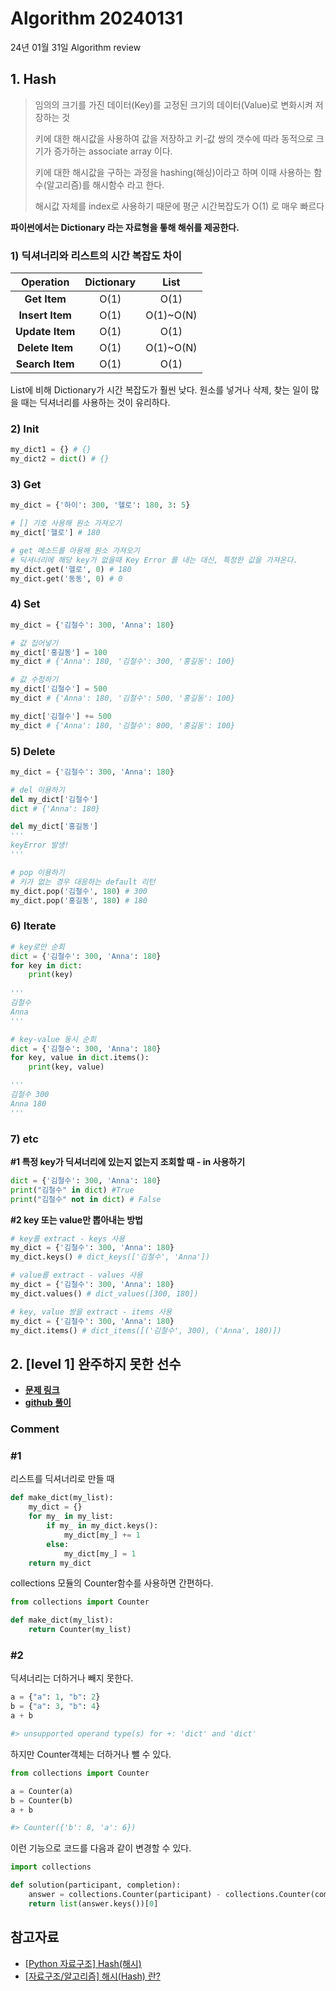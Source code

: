 # Algorithm 20240131

24년 01월 31일 Algorithm review

## 1. Hash

>임의의 크기를 가진 데이터(Key)를 고정된 크기의 데이터(Value)로 변화시켜 저장하는 것
>
>키에 대한 해시값을 사용하여 값을 저장하고 키-값 쌍의 갯수에 따라 동적으로 크기가 증가하는 associate array 이다.
>
>키에 대한 해시값을 구하는 과정을 hashing(해싱)이라고 하며 이때 사용하는 함수(알고리즘)를 해시함수 라고 한다.
>
>해시값 자체를 index로 사용하기 때문에 평군 시간복잡도가 O(1) 로 매우 빠르다


**파이썬에서는 Dictionary 라는 자료형을 톻해 해쉬를 제공한다.**

### 1) 딕셔너리와 리스트의 시간 복잡도 차이

| Operation | Dictionary | List |
|:---:|:---:|:---:|
| **Get Item** | O(1) | O(1) |
| **Insert Item** | O(1) | O(1)~O(N) |
| **Update Item** | O(1) | O(1) |
| **Delete Item** | O(1) | O(1)~O(N) |
| **Search Item** | O(1) | O(1) |
List에 비해 Dictionary가 시간 복잡도가 훨씬 낮다.
원소를 넣거나 삭제, 찾는 일이 많을 때는 딕셔너리를 사용하는 것이 유리하다.

### 2) Init

```python
my_dict1 = {} # {} 
my_dict2 = dict() # {}
```

### 3) Get

```python
my_dict = {'하이': 300, '헬로': 180, 3: 5}

# [] 기호 사용해 원소 가져오기
my_dict['헬로'] # 180

# get 메소드를 아용해 원소 가져오기
# 딕셔너리에 해당 key가 없을때 Key Error 를 내는 대신, 특정한 값을 가져온다.
my_dict.get('헬로', 0) # 180
my_dict.get('동동', 0) # 0
```

### 4) Set

```python
my_dict = {'김철수': 300, 'Anna': 180} 

# 값 집어넣기 
my_dict['홍길동'] = 100 
my_dict # {'Anna': 180, '김철수': 300, '홍길동': 100}

# 값 수정하기
my_dict['김철수'] = 500 
my_dict # {'Anna': 180, '김철수': 500, '홍길동': 100}

my_dict['김철수'] += 500 
my_dict # {'Anna': 180, '김철수': 800, '홍길동': 100}
```


### 5) Delete

```python
my_dict = {'김철수': 300, 'Anna': 180} 

# del 이용하기
del my_dict['김철수'] 
dict # {'Anna': 180}

del my_dict['홍길동'] 
'''
keyError 발생!
'''

# pop 이용하기
# 키가 없는 경우 대응하는 default 리턴
my_dict.pop('김철수', 180) # 300
my_dict.pop('홍길동', 180) # 180 
```

### 6) Iterate

```python
# key로만 순회 
dict = {'김철수': 300, 'Anna': 180} 
for key in dict: 
	print(key) 
	
'''
김철수
Anna
'''

# key-value 동시 순회 
dict = {'김철수': 300, 'Anna': 180} 
for key, value in dict.items(): 
	print(key, value)

'''
김철수 300
Anna 180
'''
```

### 7) etc

**#1 특정 key가 딕셔너리에 있는지 없는지 조회할 때 - in 사용하기**
```python
dict = {'김철수': 300, 'Anna': 180} 
print("김철수" in dict) #True 
print("김철수" not in dict) # False
```

**#2 key 또는 value만 뽑아내는 방법**
```python
# key를 extract - keys 사용
my_dict = {'김철수': 300, 'Anna': 180} 
my_dict.keys() # dict_keys(['김철수', 'Anna'])

# value를 extract - values 사용
my_dict = {'김철수': 300, 'Anna': 180}
my_dict.values() # dict_values([300, 180])

# key, value 쌍을 extract - items 사용
my_dict = {'김철수': 300, 'Anna': 180} 
my_dict.items() # dict_items([('김철수', 300), ('Anna', 180)])
```



## 2. \[level 1] 완주하지 못한 선수

- **[문제 링크](https://school.programmers.co.kr/learn/courses/30/lessons/42576)**
- **[github 풀이](https://github.com/MinkyoJeong1/Programers/tree/main/%ED%94%84%EB%A1%9C%EA%B7%B8%EB%9E%98%EB%A8%B8%EC%8A%A4/1/42576.%E2%80%85%EC%99%84%EC%A3%BC%ED%95%98%EC%A7%80%E2%80%85%EB%AA%BB%ED%95%9C%E2%80%85%EC%84%A0%EC%88%98)**

### Comment

### #1

리스트를 딕셔너리로 만들 때
```python
def make_dict(my_list):
    my_dict = {}
    for my_ in my_list:
        if my_ in my_dict.keys():
            my_dict[my_] += 1
        else:
            my_dict[my_] = 1
    return my_dict
```

collections 모듈의 Counter함수를 사용하면 간편하다.
```python
from collections import Counter

def make_dict(my_list):
    return Counter(my_list)
```

### #2

딕셔너리는 더하거나 빼지 못한다.
```python
a = {"a": 1, "b": 2}
b = {"a": 3, "b": 4}
a + b

#> unsupported operand type(s) for +: 'dict' and 'dict'
```

하지만 Counter객체는 더하거나 뺄 수 있다.
```python
from collections import Counter

a = Counter(a)
b = Counter(b)
a + b

#> Counter({'b': 8, 'a': 6})
```

이런 기능으로 코드를 다음과 같이 변경할 수 있다.
```python
import collections

def solution(participant, completion):
    answer = collections.Counter(participant) - collections.Counter(completion)
    return list(answer.keys())[0]
```


## 참고자료

- [[Python 자료구조] Hash(해시)](https://yunaaaas.tistory.com/46)
- [[자료구조/알고리즘] 해시(Hash) 란?](https://power-overwhelming.tistory.com/42)